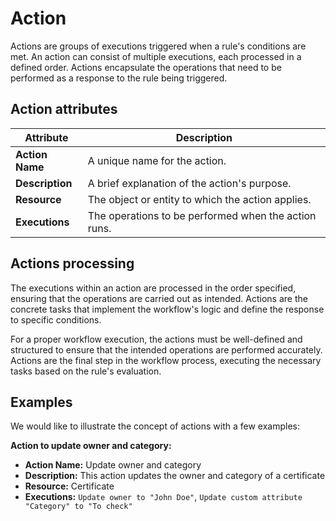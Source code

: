 # Action

Actions are groups of executions triggered when a rule's conditions are met. An action can consist of multiple executions, each processed in a defined order. Actions encapsulate the operations that need to be performed as a response to the rule being triggered.

## Action attributes

| Attribute        | Description                                          |
|------------------|------------------------------------------------------|
| **Action Name**  | A unique name for the action.                        |
| **Description**  | A brief explanation of the action's purpose.         |
| **Resource**     | The object or entity to which the action applies.    |
| **Executions**   | The operations to be performed when the action runs. |

## Actions processing

The executions within an action are processed in the order specified, ensuring that the operations are carried out as intended. Actions are the concrete tasks that implement the workflow's logic and define the response to specific conditions.

For a proper workflow execution, the actions must be well-defined and structured to ensure that the intended operations are performed accurately. Actions are the final step in the workflow process, executing the necessary tasks based on the rule's evaluation.

## Examples

We would like to illustrate the concept of actions with a few examples:

**Action to update owner and category:**

- **Action Name:** Update owner and category
- **Description:** This action updates the owner and category of a certificate
- **Resource:** Certificate
- **Executions:** `Update owner to "John Doe"`, `Update custom attribute "Category" to "To check"`
